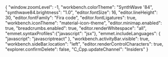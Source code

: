 {
    "window.zoomLevel": -1,
    "workbench.colorTheme": "SynthWave '84",
    "synthwave84.brightness": "1.0",
    "editor.fontSize": 16,
    "editor.lineHeight": 30,
    "editor.fontFamily": "Fira code",
    "editor.fontLigatures": true,
    "workbench.iconTheme": "material-icon-theme",
    "editor.minimap.enabled": true,
    "breadcrumbs.enabled": true,
    "editor.renderWhitespace": "all",
    "emmet.syntaxProfiles":{"javascript": "jsx"},
    "emmet.includeLanguages": {
        "javascript": "javascriptreact"
    },
    "workbench.activityBar.visible": true,
    "workbench.sideBar.location": "left",
    "editor.renderControlCharacters": true,
    "explorer.confirmDelete": false,
    "C_Cpp.updateChannel": "Insiders"
}
